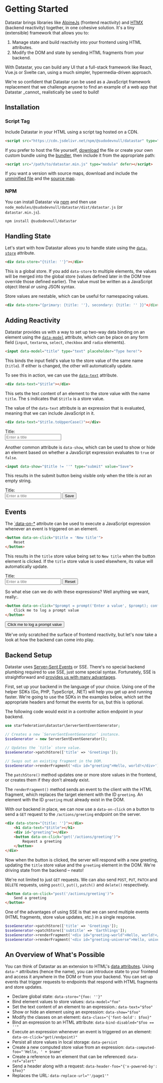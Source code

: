 # Getting Started

Datastar brings libraries like [AlpineJs](https://alpinejs.dev/) (frontend reactivity) and [HTMX](https://htmx.org/) (backend reactivity) together, in one cohesive solution. It's a tiny (extensible) framework that allows you to:

1. Manage state and build reactivity into your frontend using HTML attributes.
2. Modify the DOM and state by sending HTML fragments from your backend.

With Datastar, you can build any UI that a full-stack framework like React, Vue.js or Svelte can, using a much simpler, hypermedia-driven approach.

<div class="alert alert-info">
    <p>
        We're so confident that Datastar can be used as a JavaScript framework replacement that we challenge anyone to find an example of a web app that Datastar _cannot_ realistically be used to build!
    </p> 
</div>

## Installation

### Script Tag

Include Datastar in your HTML using a script tag hosted on a CDN.

```html
<script src="https://cdn.jsdelivr.net/npm/@sudodevnull/datastar" type="module" defer></script>
```

If you prefer to host the file yourself, [download](https://cdn.jsdelivr.net/npm/@sudodevnull/datastar/dist/datastar.min.js) the file or create your own custom bundle using the [bundler](/bundler), then include it from the appropriate path:
    
```html
<script src="/path/to/datastar.min.js" type="module" defer></script>
```

If you want a version with source maps, download and include the [unminified file](https://cdn.jsdelivr.net/npm/@sudodevnull/datastar/dist/datastar.js) and the [source map](https://cdn.jsdelivr.net/npm/@sudodevnull/datastar/dist/datastar.js.map).

### NPM

You can install Datastar via [npm](https://www.npmjs.com/package/@sudodevnull/datastar) and then use `node_modules/@sudodevnull/datastar/dist/datastar.js` (or `datastar.min.js`).

```bash
npm install @sudodevnull/datastar
```

## Handling State

Let's start with how Datastar allows you to handle state using the [`data-store`](/reference/plugins_core#store) attribute.

```html
<div data-store="{title: ''}"></div>
```

This is a global store. If you add `data-store` to multiple elements, the values will be merged into the global store (values defined later in the DOM tree override those defined earlier). The value must be written as a JavaScript object literal _or_ using JSON syntax.

Store values are nestable, which can be useful for namespacing values.

```html
<div data-store="{primary: {title: ''}, secondary: {title: '' }}"</div>
```

## Adding Reactivity

Datastar provides us with a way to set up two-way data binding on an element using the [`data-model`](/reference/plugins_attributes#model) attribute, which can be place on any form field (`input`, `textarea`, `select`, `checkbox` and `radio` elements).

```html
<input data-model="title" type="text" placeholder="Type here!">
```

This binds the input field's value to the store value of the same name (`title`). If either is changed, the other will automatically update. 

To see this in action, we can use the [`data-text`](/reference/plugins_attributes#text) attribute.

```html
<div data-text="$title"></div>
```

This sets the text content of an element to the store value with the name `title`. The `$` indicates that `$title` is a store value.

The value of the `data-text` attribute is an expression that is evaluated, meaning that we can include JavaScript in it.

```html
<div data-text="$title.toUpperCase()"></div>
```

<div data-store="{title1: ''}" class="alert flex flex-col items-start p-8">
    <div>
        Title:
        <span data-text="$title1.toUpperCase()"></span>
    </div>
    <input data-model="title1" placeholder="Enter a title" class="input input-bordered">
</div>

Another common attribute is `data-show`, which can be used to show or hide an element based on whether a JavaScript expression evaluates to `true` or `false`.

```html
<input data-show="$title != ''" type="submit" value="Save">
```

This results in the submit button being visible only when the title is _not_ an empty string.

<div data-store="{title2: ''}" class="alert flex flex-col items-start p-8">
    <div>
        Title:
        <span data-text="$title2.toUpperCase()"></span>
    </div>
    <input data-model="title2" placeholder="Enter a title" class="input input-bordered">
    <button data-show="$title2 != ''">Save</button>
</div>

## Events

The [`data-on-*](/reference/plugins_attributes#on) attribute can be used to execute a JavaScript expression whenever an event is triggered on an element. 

```html
<button data-on-click="$title = 'New title'">
    Reset
</button>
```

This results in the `title` store value being set to `New title` when the button element is clicked. If the `title` store value is used elsewhere, its value will automatically update.

<div data-store="{title3: ''}" class="alert flex flex-col items-start p-8">
    <div>
        Title:
        <span data-text="$title3.toUpperCase()"></span>
    </div>
    <input data-model="title3" placeholder="Enter a title" class="input input-bordered">
    <button data-on-click="$title3 = 'New title'">Reset</button>
</div>

So what else can we do with these expressions? Well anything we want, really:. 

```html
<button data-on-click="$prompt = prompt('Enter a value', $prompt); confirm('Are you sure?') && console.log($prompt)">
    Click me to log a prompt value
</button>
```

<div data-store="{prompt: ''}" class="alert flex flex-col items-start p-8">
    <button data-on-click="$prompt = prompt('Enter a value', $prompt); confirm('Are you sure?') && console.log($prompt)">
        Click me to log a prompt value
    </button>
</div>

We've only scratched the surface of frontend reactivity, but let's now take a look at how the backend can come into play.

## Backend Setup

Datastar uses [Server-Sent Events](https://en.wikipedia.org/wiki/Server-sent_events) or SSE. There's no special backend plumbing required to use SSE, just some special syntax. Fortunately, SSE is straightforward and [provides us with many advantages](/essays/event_streams_all_the_way_down).

First, set up your backend in the language of your choice. Using one of the helper SDKs (Go, PHP, TypeScript, .NET) will help you get up and running faster. We're going to use the SDKs in the examples below, which set the appropriate headers and format the events for us, but this is optional.

The following code would exist in a controller action endpoint in your backend.

```php
use starfederation\datastar\ServerSentEventGenerator;

// Creates a new `ServerSentEventGenerator` instance.
$sseGenerator = new ServerSentEventGenerator();

// Updates the `title` store value.
$sseGenerator->patchStore(['title' => 'Greetings']);

// Swaps out an existing fragment in the DOM.
$sseGenerator->renderFragment('<div id="greeting">Hello, world!</div>');
```

The `patchStore()` method updates one or more store values in the frontend, or creates them if they don't already exist.

The `renderFragment()` method sends an event to the client with the HTML fragment, which replaces the target element with the ID `greeting`. An element with the ID `greeting` must already exist in the DOM.

With our backend in place, we can now use a `data-on-click` on a button to send a `GET` request to the `/actions/greeting` endpoint on the server.

```html
<div data-store="{title: ''}"></div>
    <h1 data-text="$title"></h1>
    <div id="greeting"></div>
    <button data-on-click="get('/actions/greeting')">
        Request a greeting
    </button>
</div>
```

Now when the button is clicked, the server will respond with a new greeting, updating the `title` store value and the `greeting` element in the DOM. We're driving state from the backend – neato!

We're not limited to just `GET` requests. We can also send `POST`, `PUT`, `PATCH` and `DELETE` requests, using `post()`, `put()`, `patch()` and `delete()` respectively.

```html
<button data-on-click="post('/actions/greeting')">
    Send a greeting
</button>
```    

One of the advantages of using SSE is that we can send multiple events (HTML fragments, store value updates, etc.) in a single response.

```php
$sseGenerator->patchStore(['title' => 'Greetings']);
$sseGenerator->patchStore(['subtitle' => 'Earthlings']);
$sseGenerator->renderFragment('<div id="greeting-world">Hello, world!</div>');
$sseGenerator->renderFragment('<div id="greeting-universe">Hello, universe!</div>');
```

## An Overview of What's Possible

You can think of Datastar as an extension to HTML's [data attributes](https://developer.mozilla.org/en-US/docs/Learn/HTML/Howto/Use_data_attributes). Using `data-*` attributes (hence the name), you can introduce state to your frontend and access it anywhere in the DOM or from your backend. You can set up events that trigger requests to endpoints that respond with HTML fragments and store updates.

- Declare global state: `data-store="{foo: ''}"`
- Bind element values to store values: `data-model="foo"`
- Set the text content of an element to an expression.: `data-text="$foo"`
- Show or hide an element using an expression: `data-show="$foo"`
- Modify the classes on an element: `data-class="{'font-bold': $foo}"`
- Bind an expression to an HTML attribute: `data-bind-disabled="$foo == ''"`
- Execute an expression whenever an event is triggered on an element: `data-on-click="get(/endpoint)"`
- Persist all store values in local storage: `data-persist`
- Create a new computed store value from an expression: `data-computed-foo="'Hello, ' + $name"`
- Create a reference to an element that can be referenced: `data-ref="alert"`
- Send a header along with a request: `data-header-foo="{'x-powered-by': $foo}"`
- Replaces the URL: `data-replace-url="'/page1'"`
